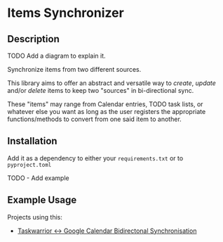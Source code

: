 # Items Synchronizer

## Description

TODO Add a diagram to explain it.

Synchronize items from two different sources.

This library aims to offer an abstract and versatile way to _create_, _update_
and/or _delete_ items to keep two "sources" in bi-directional sync.

These "items" may range from Calendar entries, TODO task lists, or whatever else
you want as long as the user registers the appropriate functions/methods to
convert from one said item to another.

## Installation

Add it as a dependency to either your `requirements.txt` or to `pyproject.toml`

TODO - Add example

## Example Usage

Projects using this:

* [Taskwarrior <-> Google Calendar Bidirectonal Synchronisation](https://github.com/bergercookie/taskw_gcal_sync/blob/master/taskw_gcal_sync/TWGCalAggregator.py)

<!-- ## TODO Extra Configuration -->
